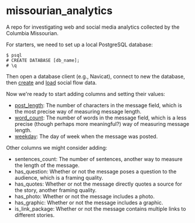 # missourian_analytics
A repo for investigating web and social media analytics collected by the Columbia Missourian.

For starters, we need to set up a local PostgreSQL database:

	$ psql
	# CREATE DATABASE [db_name];
	# \q

Then open a database client (e.g., Navicat), connect to new the database, then [create](https://github.com/gordonje/missourian_analytics/blob/master/create_social_flow.sql) and [load](https://github.com/gordonje/missourian_analytics/blob/master/load_social_flow.sql) social flow data.

Now we're ready to start adding columns and setting their values:

*	[post_length](https://github.com/gordonje/missourian_analytics/blob/master/add_post_len.sql): The number of characters in the message field, which is the most precise way of measuring message length.
* 	[word_count](https://github.com/gordonje/missourian_analytics/blob/master/add_word_count.sql): The number of words in the message field, which is a less precise (though perhaps more meaningful?) way of measuring message length.
*	[weekday](https://github.com/gordonje/missourian_analytics/blob/master/add_day_of_week.sql): The day of week when the message was posted.

Other columns we might consider adding:

*	sentences_count: The number of sentences, another way to measure the length of the message.
*	has_question: Whether or not the message poses a question to the audience, which is a framing quality.
*	has_quotes: Whether or not the message directly quotes a source for the story, another framing quality.
*	has_photo: Whether or not the message includes a photo.
*	has_graphic: Whether or not the message includes a graphic.
*	is_link_package: Whether or not the message contains multiple links to different stories.
